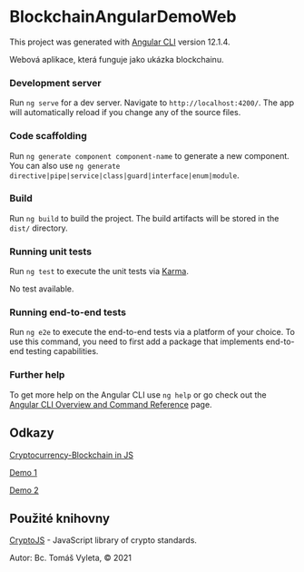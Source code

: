 # BlockchainAngularDemoWeb

This project was generated with [Angular CLI](https://github.com/angular/angular-cli) version 12.1.4.

Webová aplikace, která funguje jako ukázka blockchainu.

### Development server

Run `ng serve` for a dev server. Navigate to `http://localhost:4200/`. The app will automatically reload if you change any of the source files.

### Code scaffolding

Run `ng generate component component-name` to generate a new component. You can also use `ng generate directive|pipe|service|class|guard|interface|enum|module`.

### Build

Run `ng build` to build the project. The build artifacts will be stored in the `dist/` directory.

### Running unit tests

Run `ng test` to execute the unit tests via [Karma](https://karma-runner.github.io).

No test available.

### Running end-to-end tests

Run `ng e2e` to execute the end-to-end tests via a platform of your choice. To use this command, you need to first add a package that implements end-to-end testing capabilities.

### Further help

To get more help on the Angular CLI use `ng help` or go check out the [Angular CLI Overview and Command Reference](https://angular.io/cli) page.

## Odkazy

[Cryptocurrency-Blockchain in JS](https://septblast.github.io/Cryptocurrency-Blockchain/)

[Demo 1](https://andersbrownworth.com/blockchain/)

[Demo 2](https://blockchaindemo.io)

## Použité knihovny

[CryptoJS](https://www.npmjs.com/package/crypto-js) - JavaScript library of crypto standards.

Autor: Bc. Tomáš Vyleta, © 2021
